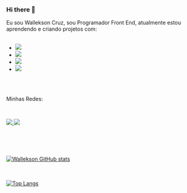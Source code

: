 ### Hi there 👋

Eu sou Wallekson Cruz, sou Programador Front End, atualmente estou aprendendo e criando projetos com:
<br>
<br>
 - <img src="https://img.shields.io/badge/HTML5-E34F26?style=for-the-badge&logo=html5&logoColor=white" />
 - <img src="https://img.shields.io/badge/CSS3-1572B6?style=for-the-badge&logo=css3&logoColor=white" />
 - <img src="https://img.shields.io/badge/JavaScript-F7DF1E?style=for-the-badge&logo=javascript&logoColor=black" />
  - <img src="https://img.shields.io/badge/Node.js-43853D?style=for-the-badge&logo=node.js&logoColor=white"/>
<br>
<br>
<p>
  Minhas Redes:
</p>
<br>
<p> 
<a href="https://www.linkedin.com/in/wallekson-cruz/">
  <img src="https://img.shields.io/badge/LinkedIn-0077B5?style=for-the-badge&logo=linkedin&logoColor=white"/>
</a>
<a href="https://www.instagram.com/walleksoncruz?igsh=MXhmcWV5cDdnd2Q1dg==">
 <img src="https://img.shields.io/badge/Instagram-E4405F?style=for-the-badge&logo=instagram&logoColor=white" 
</a> 
</p>
<br>
  <br>
  <br>
  
[![Wallekson GitHub stats](https://github-readme-stats.vercel.app/api?username=walleksoncruz1)](https://github.com/anuraghazra/github-readme-stats)
<br>
<br>
<br>

[![Top Langs](https://github-readme-stats.vercel.app/api/top-langs/?username=walleksoncruz1)](https://github.com/anuraghazra/github-readme-stats)
